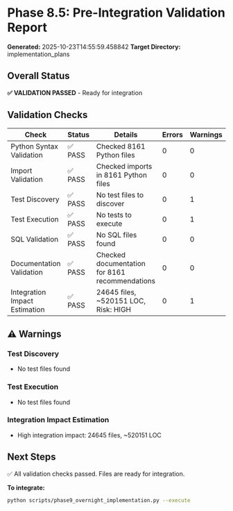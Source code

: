 # Phase 8.5: Pre-Integration Validation Report

**Generated:** 2025-10-23T14:55:59.458842
**Target Directory:** implementation_plans

## Overall Status

**✅ VALIDATION PASSED** - Ready for integration

## Validation Checks

| Check | Status | Details | Errors | Warnings |
|-------|--------|---------|--------|----------|
| Python Syntax Validation | ✅ PASS | Checked 8161 Python files | 0 | 0 |
| Import Validation | ✅ PASS | Checked imports in 8161 Python files | 0 | 0 |
| Test Discovery | ✅ PASS | No test files to discover | 0 | 1 |
| Test Execution | ✅ PASS | No tests to execute | 0 | 1 |
| SQL Validation | ✅ PASS | No SQL files found | 0 | 0 |
| Documentation Validation | ✅ PASS | Checked documentation for 8161 recommendations | 0 | 0 |
| Integration Impact Estimation | ✅ PASS | 24645 files, ~520151 LOC, Risk: HIGH | 0 | 1 |

## ⚠️  Warnings

### Test Discovery

- No test files found

### Test Execution

- No test files found

### Integration Impact Estimation

- High integration impact: 24645 files, ~520151 LOC


## Next Steps

✅ All validation checks passed. Files are ready for integration.

**To integrate:**
```bash
python scripts/phase9_overnight_implementation.py --execute
```
